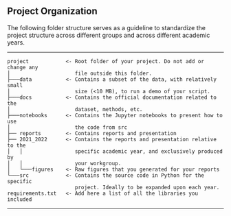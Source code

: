 ## Project Organization

The following folder structure serves as a guideline to standardize the project
structure across different groups and across different academic years.

------------
    project            <- Root folder of your project. Do not add or change any 
    │                     file outside this folder.  
    ├───data           <- Contains a subset of the data, with relatively small  
    │                     size (<10 MB), to run a demo of your script.  
    ├───docs           <- Contains the official documentation related to the  
    │                     dataset, methods, etc.  
    ├───notebooks      <- Contains the Jupyter notebooks to present how to use  
    │                     the code from src  
    ├── reports        <- Contains reports and presentation  
    ├── 2021_2022      <- Contains the reports and presentation relative to the  
    │   │                 specific academic year, and exclusively produced by
    │   │                 your workgroup.  
    │   └───figures    <- Raw figures that you generated for your reports  
    └───src            <- Contains the source code in Python for the specific  
                          project. Ideally to be expanded upon each year.
    requirements.txt   <- Add here a list of all the libraries you included
------------
 